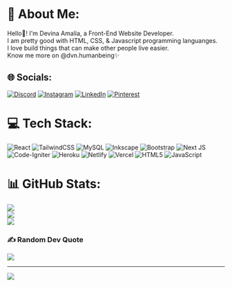 # 💫 About Me:
Hello🙌! I'm Devina Amalia, a Front-End Website Developer. <br>I am pretty good with HTML, CSS, & Javascript programming languanges. <br>I love build things that can make other people live easier. <br>Know me more on @dvn.humanbeing✨


## 🌐 Socials:
[![Discord](https://img.shields.io/badge/Discord-%237289DA.svg?logo=discord&logoColor=white)](https://discord.gg/Bixxy#2766) [![Instagram](https://img.shields.io/badge/Instagram-%23E4405F.svg?logo=Instagram&logoColor=white)](https://instagram.com/dvn.humanbeing) [![LinkedIn](https://img.shields.io/badge/LinkedIn-%230077B5.svg?logo=linkedin&logoColor=white)](https://linkedin.com/in/devina-amalia-arindi/) [![Pinterest](https://img.shields.io/badge/Pinterest-%23E60023.svg?logo=Pinterest&logoColor=white)](https://id.pinterest.com/devina302/) 

# 💻 Tech Stack:
![React](https://img.shields.io/badge/react-%2320232a.svg?style=for-the-badge&logo=react&logoColor=%2361DAFB) ![TailwindCSS](https://img.shields.io/badge/tailwindcss-%2338B2AC.svg?style=for-the-badge&logo=tailwind-css&logoColor=white) ![MySQL](https://img.shields.io/badge/mysql-%2300f.svg?style=for-the-badge&logo=mysql&logoColor=white) ![Inkscape](https://img.shields.io/badge/Inkscape-e0e0e0?style=for-the-badge&logo=inkscape&logoColor=080A13) ![Bootstrap](https://img.shields.io/badge/bootstrap-%23563D7C.svg?style=for-the-badge&logo=bootstrap&logoColor=white) ![Next JS](https://img.shields.io/badge/Next-black?style=for-the-badge&logo=next.js&logoColor=white) ![Code-Igniter](https://img.shields.io/badge/CodeIgniter-%23EF4223.svg?style=for-the-badge&logo=codeIgniter&logoColor=white) ![Heroku](https://img.shields.io/badge/heroku-%23430098.svg?style=for-the-badge&logo=heroku&logoColor=white) ![Netlify](https://img.shields.io/badge/netlify-%23000000.svg?style=for-the-badge&logo=netlify&logoColor=#00C7B7) ![Vercel](https://img.shields.io/badge/vercel-%23000000.svg?style=for-the-badge&logo=vercel&logoColor=white) ![HTML5](https://img.shields.io/badge/html5-%23E34F26.svg?style=for-the-badge&logo=html5&logoColor=white) ![JavaScript](https://img.shields.io/badge/javascript-%23323330.svg?style=for-the-badge&logo=javascript&logoColor=%23F7DF1E)
# 📊 GitHub Stats:
![](https://github-readme-stats.vercel.app/api?username=devina36&theme=radical&hide_border=false&include_all_commits=false&count_private=true)<br/>
![](https://github-readme-streak-stats.herokuapp.com/?user=devina36&theme=radical&hide_border=false)<br/>
![](https://github-readme-stats.vercel.app/api/top-langs/?username=devina36&theme=radical&hide_border=false&include_all_commits=false&count_private=true&layout=compact)

### ✍️ Random Dev Quote
![](https://quotes-github-readme.vercel.app/api?type=horizontal&theme=radical)

---
[![](https://visitcount.itsvg.in/api?id=devina36&icon=0&color=5)](https://visitcount.itsvg.in)

<!-- Proudly created with GPRM ( https://gprm.itsvg.in ) -->
